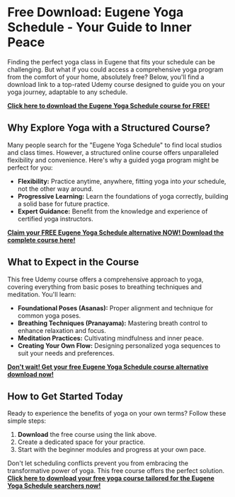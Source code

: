 # Free Download: Eugene Yoga Schedule - Your Guide to Inner Peace

Finding the perfect yoga class in Eugene that fits your schedule can be challenging. But what if you could access a comprehensive yoga program from the comfort of your home, absolutely free? Below, you'll find a download link to a top-rated Udemy course designed to guide you on your yoga journey, adaptable to any schedule.

[**Click here to download the Eugene Yoga Schedule course for FREE!**](https://udemywork.com/eugene-yoga-schedule)

## Why Explore Yoga with a Structured Course?

Many people search for the "Eugene Yoga Schedule" to find local studios and class times. However, a structured online course offers unparalleled flexibility and convenience. Here's why a guided yoga program might be perfect for you:

*   **Flexibility:** Practice anytime, anywhere, fitting yoga into *your* schedule, not the other way around.
*   **Progressive Learning:** Learn the foundations of yoga correctly, building a solid base for future practice.
*   **Expert Guidance:** Benefit from the knowledge and experience of certified yoga instructors.

[**Claim your FREE Eugene Yoga Schedule alternative NOW! Download the complete course here!**](https://udemywork.com/eugene-yoga-schedule)

## What to Expect in the Course

This free Udemy course offers a comprehensive approach to yoga, covering everything from basic poses to breathing techniques and meditation. You'll learn:

*   **Foundational Poses (Asanas):** Proper alignment and technique for common yoga poses.
*   **Breathing Techniques (Pranayama):** Mastering breath control to enhance relaxation and focus.
*   **Meditation Practices:** Cultivating mindfulness and inner peace.
*   **Creating Your Own Flow:** Designing personalized yoga sequences to suit your needs and preferences.

[**Don't wait! Get your free Eugene Yoga Schedule course alternative download now!**](https://udemywork.com/eugene-yoga-schedule)

## How to Get Started Today

Ready to experience the benefits of yoga on your own terms? Follow these simple steps:

1.  **Download** the free course using the link above.
2.  Create a dedicated space for your practice.
3.  Start with the beginner modules and progress at your own pace.

Don't let scheduling conflicts prevent you from embracing the transformative power of yoga. This free course offers the perfect solution. **[Click here to download your free yoga course tailored for the Eugene Yoga Schedule searchers now!](https://udemywork.com/eugene-yoga-schedule)**

